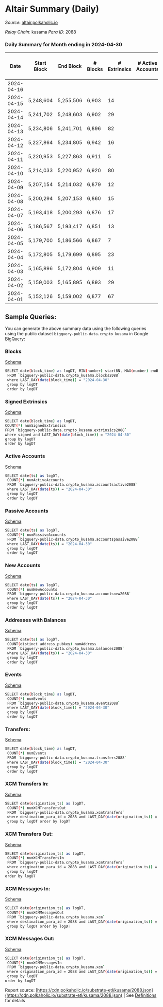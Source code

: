 # Altair Summary (Daily)

_Source_: [altair.polkaholic.io](https://altair.polkaholic.io)

*Relay Chain*: kusama
*Para ID*: 2088



### Daily Summary for Month ending in 2024-04-30


| Date    | Start Block | End Block | # Blocks | # Extrinsics | # Active Accounts | # Passive Accounts | # New Accounts | # Addresses | # Events  | # Transfers ($USD) | # XCM Transfers In ($USD) | # XCM Transfers Out ($USD) | # XCM In | # XCM Out | Issues |
|---------|-------------|-----------|----------|--------------|-------------------|--------------------|----------------|-------------|-----------|--------------------|---------------------------|----------------------------|----------|-----------|--------|
| 2024-04-16 |  |  |  |  |  |  |  |  |  |   |   |   |  |  |  |
| 2024-04-15 | 5,248,604 | 5,255,506 | 6,903 | 14 |  |  |  |  | 15,257 | 13 ($725.96) |   |   |  |  |  |
| 2024-04-14 | 5,241,702 | 5,248,603 | 6,902 | 29 |  |  |  |  | 15,400 | 26 ($6,473.97) |   |   |  |  |  |
| 2024-04-13 | 5,234,806 | 5,241,701 | 6,896 | 82 |  |  |  | 30,189 | 15,862 | 53 ($14,722.97) |   |   |  |  |  |
| 2024-04-12 | 5,227,864 | 5,234,805 | 6,942 | 16 |  |  |  | 30,186 | 15,350 | 15 ($2,028.83) |   |   |  |  |  |
| 2024-04-11 | 5,220,953 | 5,227,863 | 6,911 | 5 |  |  |  | 30,185 | 15,185 | 4 ($851.62) |   |   |  |  |  |
| 2024-04-10 | 5,214,033 | 5,220,952 | 6,920 | 80 |  |  |  | 30,184 | 15,915 | 51 ($809.05) |   |   |  |  |  |
| 2024-04-09 | 5,207,154 | 5,214,032 | 6,879 | 12 |  |  |  | 30,224 | 15,186 | 10 ($2,210.99) |   |   |  |  |  |
| 2024-04-08 | 5,200,294 | 5,207,153 | 6,860 | 15 |  |  |  | 30,223 | 15,162 | 13 ($13,178.12) |   |   |  |  |  |
| 2024-04-07 | 5,193,418 | 5,200,293 | 6,876 | 17 |  |  |  | 30,220 | 15,218 | 11 ($3,399.26) |   |   |  |  |  |
| 2024-04-06 | 5,186,567 | 5,193,417 | 6,851 | 13 |  |  |  | 30,217 | 15,129 | 11 ($2,206.56) |   |   |  |  |  |
| 2024-04-05 | 5,179,700 | 5,186,566 | 6,867 | 7 |  |  |  | 30,213 | 15,117 | 6 ($2,427.92) |   |   |  |  |  |
| 2024-04-04 | 5,172,805 | 5,179,699 | 6,895 | 23 |  |  |  | 30,212 | 15,324 | 19 ($4,297.69) |   |   |  |  |  |
| 2024-04-03 | 5,165,896 | 5,172,804 | 6,909 | 11 |  |  |  | 30,209 | 15,249 | 9 ($1,549.39) |   |   |  |  |  |
| 2024-04-02 | 5,159,003 | 5,165,895 | 6,893 | 29 |  |  |  | 30,208 | 15,362 | 25 ($20,848.29) |   |   |  |  |  |
| 2024-04-01 | 5,152,126 | 5,159,002 | 6,877 | 67 |  |  |  | 30,207 | 15,684 | 49 ($30,406.59) |   |   |  |  |  |

## Sample Queries:
You can generate the above summary data using the following queries using the public dataset `bigquery-public-data.crypto_kusama` in Google BigQuery:


### Blocks 

[Schema](https://github.com/colorfulnotion/substrate-etl/blob/main/schema/blocks.json)

```bash
SELECT date(block_time) as logDT, MIN(number) startBN, MAX(number) endBN, COUNT(*) numBlocks 
 FROM `bigquery-public-data.crypto_kusama.blocks2088`  
 where LAST_DAY(date(block_time)) = "2024-04-30" 
 group by logDT 
 order by logDT
```

### Signed Extrinsics 

[Schema](https://github.com/colorfulnotion/substrate-etl/blob/main/schema/extrinsics.json)

```bash
SELECT date(block_time) as logDT, 
COUNT(*) numSignedExtrinsics 
FROM `bigquery-public-data.crypto_kusama.extrinsics2088`  
where signed and LAST_DAY(date(block_time)) = "2024-04-30" 
group by logDT 
order by logDT
```

### Active Accounts 

[Schema](https://github.com/colorfulnotion/substrate-etl/blob/main/schema/accountsactive.json)

```bash
SELECT date(ts) as logDT, 
 COUNT(*) numActiveAccounts 
 FROM `bigquery-public-data.crypto_kusama.accountsactive2088` 
 where LAST_DAY(date(ts)) = "2024-04-30" 
 group by logDT 
 order by logDT
```

### Passive Accounts 

[Schema](https://github.com/colorfulnotion/substrate-etl/blob/main/schema/accountspassive.json)

```bash
SELECT date(ts) as logDT, 
 COUNT(*) numPassiveAccounts 
 FROM `bigquery-public-data.crypto_kusama.accountspassive2088` 
 where LAST_DAY(date(ts)) = "2024-04-30" 
 group by logDT 
 order by logDT
```

### New Accounts 

[Schema](https://github.com/colorfulnotion/substrate-etl/blob/main/schema/accountsnew.json)

```bash
SELECT date(ts) as logDT, 
 COUNT(*) numNewAccounts 
 FROM `bigquery-public-data.crypto_kusama.accountsnew2088` 
 where LAST_DAY(date(ts)) = "2024-04-30" 
 group by logDT
 order by logDT
```

### Addresses with Balances 

[Schema](https://github.com/colorfulnotion/substrate-etl/blob/main/schema/balances.json)

```bash
SELECT date(ts) as logDT,
 COUNT(distinct address_pubkey) numAddress 
 FROM `bigquery-public-data.crypto_kusama.balances2088` 
 where LAST_DAY(date(ts)) = "2024-04-30" 
 group by logDT 
 order by logDT
```

### Events 

[Schema](https://github.com/colorfulnotion/substrate-etl/blob/main/schema/events.json)

```bash
SELECT date(block_time) as logDT, 
 COUNT(*) numEvents 
 FROM `bigquery-public-data.crypto_kusama.events2088` 
 where LAST_DAY(date(block_time)) = "2024-04-30" 
 group by logDT 
 order by logDT
```

### Transfers:

[Schema](https://github.com/colorfulnotion/substrate-etl/blob/main/schema/transfers.json)

```bash
SELECT date(block_time) as logDT, 
 COUNT(*) numEvents 
 FROM `bigquery-public-data.crypto_kusama.transfers2088` 
 where LAST_DAY(date(block_time)) = "2024-04-30" 
 group by logDT 
 order by logDT
```

### XCM Transfers In: 

[Schema](https://github.com/colorfulnotion/substrate-etl/blob/main/schema/xcmtransfers.json)

```bash
SELECT date(origination_ts) as logDT, 
 COUNT(*) numXCMTransfersOut 
 FROM `bigquery-public-data.crypto_kusama.xcmtransfers` 
 where destination_para_id = 2088 and LAST_DAY(date(origination_ts)) = "2024-04-30" 
 group by logDT order by logDT
```

### XCM Transfers Out: 

[Schema](https://github.com/colorfulnotion/substrate-etl/blob/main/schema/xcmtransfers.json)

```bash
SELECT date(origination_ts) as logDT, 
 COUNT(*) numXCMTransfersIn 
 FROM `bigquery-public-data.crypto_kusama.xcmtransfers` 
 where origination_para_id = 2088 and LAST_DAY(date(origination_ts)) = "2024-04-30" 
 group by logDT 
order by logDT
```

### XCM Messages In: 

[Schema](https://github.com/colorfulnotion/substrate-etl/blob/main/schema/xcm.json)

```bash
SELECT date(origination_ts) as logDT, 
 COUNT(*) numXCMMessagesOut 
 FROM `bigquery-public-data.crypto_kusama.xcm` 
 where destination_para_id = 2088 and LAST_DAY(date(origination_ts)) = "2024-04-30" 
 group by logDT order by logDT
```

### XCM Messages Out: 

[Schema](https://github.com/colorfulnotion/substrate-etl/blob/main/schema/xcm.json)

```bash
SELECT date(origination_ts) as logDT, 
 COUNT(*) numXCMMessagesIn 
 FROM `bigquery-public-data.crypto_kusama.xcm` 
 where origination_para_id = 2088 and LAST_DAY(date(origination_ts)) = "2024-04-30" 
 group by logDT 
order by logDT
```


Report source: [https://cdn.polkaholic.io/substrate-etl/kusama/2088.json](https://cdn.polkaholic.io/substrate-etl/kusama/2088.json) | See [Definitions](/DEFINITIONS.md) for details
